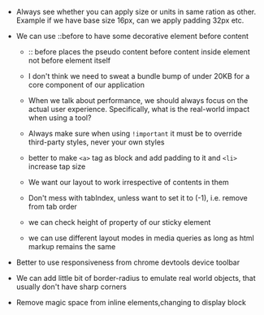 - Always see whether you can apply size or units in same ration as other. Example if we have base size 16px, can we apply padding 32px etc.
  
- We can use ::before to have some decorative element before content
  - :: before places the pseudo content before content inside element not before element itself
  
  - I don't think we need to sweat a bundle bump of under 20KB for a core component of our application
  
  - When we talk about performance, we should always focus on the actual user experience. Specifically, what is the real-world impact when using a tool?
  
  - Always make sure when using `!important` it must be to override third-party styles, never your own styles
  
  - better to make ```<a>``` tag as block and add padding to it and ```<li>``` increase tap size

  - We want our layout to work irrespective of contents in them 

  - Don't mess with tabIndex, unless want to set it to (-1), i.e. remove from tab order

  - we can check height of property of our sticky element
  
  - we can use different layout modes in media queries as long as html markup remains the same

- Better to use responsiveness from chrome devtools device toolbar

- We can add little bit of border-radius to emulate real world objects, that usually don't have sharp corners

- Remove magic space from inline elements,changing to display block